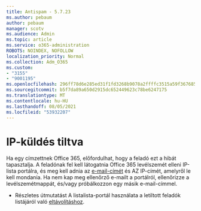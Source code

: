 ```yaml
---
title: Antispam - 5.7.23
ms.author: pebaum
author: pebaum
manager: scotv
ms.audience: Admin
ms.topic: article
ms.service: o365-administration
ROBOTS: NOINDEX, NOFOLLOW
localization_priority: Normal
ms.collection: Adm_O365
ms.custom:
- "3155"
- "9001195"
ms.openlocfilehash: 296ff78d6e285ed31f1fd3268b9078a2ffffc3515a59f367685d054fc76bcc4c
ms.sourcegitcommit: b5f7da89a650d2915dc652449623c78be6247175
ms.translationtype: MT
ms.contentlocale: hu-HU
ms.lasthandoff: 08/05/2021
ms.locfileid: "53932207"
---
```

# <a name="banned-sending-ip"></a>IP-küldés tiltva

Ha egy címzettnek Office 365, előfordulhat, hogy a feladó ezt a hibát tapasztalja. A feladónak fel kell látogatnia Office 365 levélszemét elleni IP-lista portálra, és meg kell adnia az [e-mail-címét](https://sender.office.com/) és AZ IP-címét, amelyről le kell mondania. Ha nem kap meg ellenőrző e-mailt a portálról, ellenőrizze a levélszemétmappát, és/vagy próbálkozzon egy másik e-mail-címmel. 

- Részletes útmutatást A listalista-portál használata a letiltott feladók listájáról való [eltávolításhoz](https://docs.microsoft.com/microsoft-365/security/office-365-security/use-the-delist-portal-to-remove-yourself-from-the-office-365-blocked-senders-lis?view=o365-worldwide).
